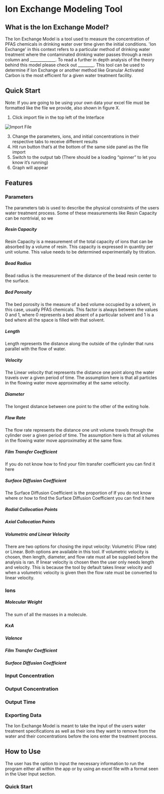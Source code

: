 # Ion Exchange Modeling Tool
## What is the Ion Exchange Model?

The Ion Exchange Model is a tool used to measure the concentration of PFAS chemicals in drinking water over time given the initial conditions. 'Ion Exchange' in this context refers to a particular method of drinking water treatment where the contaminated drinking water passes through a resin column and _____________. To read a further in depth analysis of the theory behind this model please check out ________.  This tool can be used to determine if Ion Exchange or another method like Granular Activated Carbon is the most efficient for a given water treatment facility.

## Quick Start

Note: If you are going to be using your own data your excel file must be formatted like the file we provide, also shown in figure X.

1. Click import file in the top left of the Interface

![Import File](/David-Cola/David-Cola.github.io/DocumentPics/browse.png)

3. Change the parameters, ions, and initial concentrations in their respective tabs to receive different results
4.	Hit run button that’s at the bottom of the same side panel as the file import
5.	Switch to the output tab (There should be a loading “spinner” to let you know it’s running)
6.	Graph will appear


## Features

### Parameters

The parameters tab is used to describe the physical constraints of the users water treatment process. Some of these measurements like Resin Capacity can be nontrivial, so we 

##### **Resin Capacity**
Resin Capacity is a measurement of the total capacity of ions that can be absorbed by a volume of resin. This capacity is expressed in quantity per unit volume. This value needs to be determined experimentally by titration.

##### **Bead Radius**
Bead radius is the measurement of the distance of the bead resin center to the surface.

##### **Bed Porosity**
The bed porosity is the measure of a bed volume occupied by a solvent, in this case, usually PFAS chemicals. This factor is always between the values 0 and 1, where 0 represents a bed absent of a particular solvent and 1 is a bed where all the space is filled with that solvent.

##### **Length**
Length represents the distance along the outside of the cylinder that runs parallel with the flow of water.

##### **Velocity**
The Linear velocity that represents the distance one point along the water travels over a given period of time. The assumption here is that all particles in the flowing water move approximatley at the same velocity.

##### **Diameter**
The longest distance between one point to the other of the exiting hole.

##### **Flow Rate**
The flow rate represents the distance one unit volume travels through the cylinder over a given period of time. The assumption here is that all volumes in the flowing water move approximatley at the same flow.

##### **Film Transfer Coefficient**
If you do not know how to find your film transfer coefficient you can find it here

##### **Surface Diffusion Coefficient**
The Surface Diffusion Coefficient is the proportion of 
If you do not know where or how to find the Surface Diffusion Coefficient you can find it here

##### **Radial Collocation Points**
##### **Axial Collocation Points**
##### **Volumetric and Linear Velocit**y
There are two options for chosing the input velocity: Volumetric (Flow rate) or Linear. Both options are available in this tool. If volumetric velocity is chosen, then length, diameter, and flow rate must all be supplied before the analysis is ran. If linear velocity is chosen then the user only needs length and velocity. This is because the tool by default takes linear velocity and when a volumetric velocity is given then the flow rate must be converted to linear velocity.

### Ions
##### Molecular Weight
The sum of all the masses in a molecule.
##### KxA
##### Valence
##### Film Transfer Coefficient
##### Surface Diffusion Coefficient

### Input Concentration
### Output Concentration
### Output Time
### Exporting Data


The Ion Exchange Model is meant to take the input of the users water treatment specifications as well as their ions they want to remove from the water and their concentrations before the ions enter the treatment process.

## How to Use
The user has the option to input the necessary information to run the program either all within the app or by using an excel file with a format seen in the User Input section.


### Quick Start
